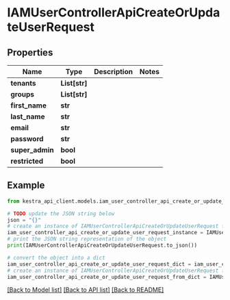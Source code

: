 # IAMUserControllerApiCreateOrUpdateUserRequest


## Properties

Name | Type | Description | Notes
------------ | ------------- | ------------- | -------------
**tenants** | **List[str]** |  | 
**groups** | **List[str]** |  | 
**first_name** | **str** |  | 
**last_name** | **str** |  | 
**email** | **str** |  | 
**password** | **str** |  | 
**super_admin** | **bool** |  | 
**restricted** | **bool** |  | 

## Example

```python
from kestra_api_client.models.iam_user_controller_api_create_or_update_user_request import IAMUserControllerApiCreateOrUpdateUserRequest

# TODO update the JSON string below
json = "{}"
# create an instance of IAMUserControllerApiCreateOrUpdateUserRequest from a JSON string
iam_user_controller_api_create_or_update_user_request_instance = IAMUserControllerApiCreateOrUpdateUserRequest.from_json(json)
# print the JSON string representation of the object
print(IAMUserControllerApiCreateOrUpdateUserRequest.to_json())

# convert the object into a dict
iam_user_controller_api_create_or_update_user_request_dict = iam_user_controller_api_create_or_update_user_request_instance.to_dict()
# create an instance of IAMUserControllerApiCreateOrUpdateUserRequest from a dict
iam_user_controller_api_create_or_update_user_request_from_dict = IAMUserControllerApiCreateOrUpdateUserRequest.from_dict(iam_user_controller_api_create_or_update_user_request_dict)
```
[[Back to Model list]](../README.md#documentation-for-models) [[Back to API list]](../README.md#documentation-for-api-endpoints) [[Back to README]](../README.md)


